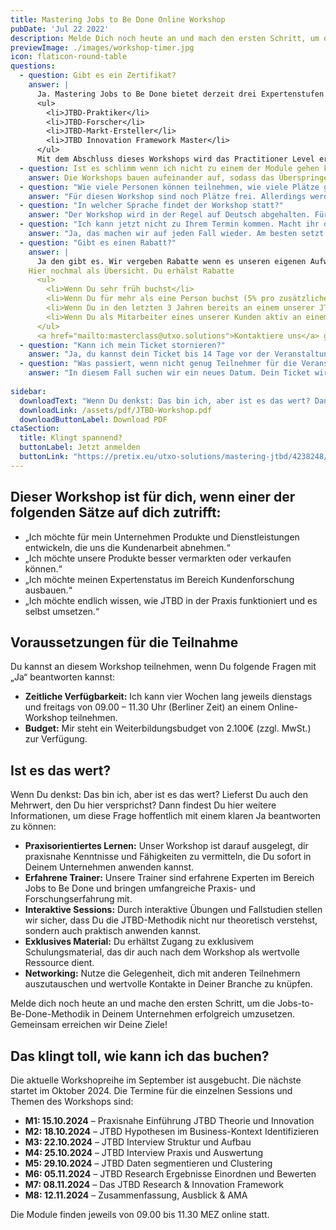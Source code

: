 ```yaml
---
title: Mastering Jobs to Be Done Online Workshop
pubDate: 'Jul 22 2022'
description: Melde Dich noch heute an und mach den ersten Schritt, um die Jobs-to-Be-Done-Methodik in Deinem Unternehmen erfolgreich umzusetzen. Gemeinsam erreichen wir Deine Ziele!
previewImage: ./images/workshop-timer.jpg
icon: flaticon-round-table
questions:
  - question: Gibt es ein Zertifikat?
    answer: |
      Ja. Mastering Jobs to Be Done bietet derzeit drei Expertenstufen zum Nachweis praktischer Erfahrung:
      <ul>
        <li>JTBD-Praktiker</li>
        <li>JTBD-Forscher</li>
        <li>JTBD-Markt-Ersteller</li>
        <li>JTBD Innovation Framework Master</li>
      </ul>
      Mit dem Abschluss dieses Workshops wird das Practitioner Level erworben, welches drei Jahre gültig bleibt. Nähere Informationen zu den Zertifizierungen erhältst Du im direkten Gespräch.
  - question: Ist es schlimm wenn ich nicht zu einem der Module gehen kann?
    answer: Die Workshops bauen aufeinander auf, sodass das Überspringen einzelner Workshop-Module zu Verständnisproblemen führen kann. Da wir jedoch wissen, dass es immer passieren kann, dass man es zu einem ungeplanten Termin nicht schafft, bieten wir 1on1 Recap Sessions für 200€ an (max. 1 Mal pro Kurs und Teilnehmer).
  - question: "Wie viele Personen können teilnehmen, wie viele Plätze gibt es?"
    answer: "Für diesen Workshop sind noch Plätze frei. Allerdings werden nicht mehr als 10 Teilnehmer/innen teilnehmen."
  - question: "In welcher Sprache findet der Workshop statt?"
    answer: "Der Workshop wird in der Regel auf Deutsch abgehalten. Für die Termine auf Englisch gibt es eine Warteliste. Wenn du da drauf möchtest, dann schick einfach eine Mail an <a href=\"mailto:masterclass@utxo.solutions\">masterclass@utxo.solutions</a>"
  - question: "Ich kann jetzt nicht zu Ihrem Termin kommen. Macht ihr das noch einmal?"
    answer: "Ja, das machen wir auf jeden Fall wieder. Am besten setzt du dich auf die Warteliste mit einer Mail an <a href=\"mailto:masterclass@utxo.solutions\">masterclass@utxo.solutions</a>"
  - question: "Gibt es einen Rabatt?"    
    answer: |
      Ja den gibt es. Wir vergeben Rabatte wenn es unseren eigenen Aufwand reduziert oder die Planbarkeit erhöht. Das ist bei Frühbuchern oder Gruppenbuchungen der Fall. Außerdem wissen wir, dass Spitzenleistung regelmäßiges Training erfordert. Deshalb gibt es einen speziellen, sehr stark reduzierten, Bestandskundenpreis, wenn du in den letzten drei Jahren an einem Onlinekurs teilgenommen hast. Das gleiche gilt, wenn du als Mitarbeiter eines unserer Kunden an einem <a href="/leistungen/customer-research-sprints">Customer Insight Sprint</a> teilgenommen hast.
    Hier nochmal als Übersicht. Du erhälst Rabatte
      <ul>
        <li>Wenn Du sehr früh buchst</li>
        <li>Wenn Du für mehr als eine Person buchst (5% pro zusätzlicher Person für alle, max 20%)</li>
        <li>Wenn Du in den letzten 3 Jahren bereits an einem unserer JTBD-Trainings teilgenommen hast und eine Auffrischung machen möchtest</li>
        <li>Wenn Du als Mitarbeiter eines unserer Kunden aktiv an einem <a href="/leistungen/customer-research-sprints">Customer Insight Sprint</a> oder anderen Projekt teilgenommen hast</li>
      </ul>
      <a href="mailto:masterclass@utxo.solutions">Kontaktiere uns</a> gerne für weitere Informationen.
  - question: "Kann ich mein Ticket stornieren?"    
    answer: "Ja, du kannst dein Ticket bis 14 Tage vor der Veranstaltung zu 100% stornieren. Die Option dazu findest du in der Mail, mit der du dein Ticket bekommen hast unter “Bestelldetails anzeigen” und dann ganz unten im Fenster, das sich öffnet."
  - question: "Was passiert, wenn nicht genug Teilnehmer für die Veranstaltung zustande kommen?"    
    answer: "In diesem Fall suchen wir ein neues Datum. Dein Ticket wird übertragen. Solltest du zu der neuen Veranstaltung nicht kommen können, kannst du dein Ticket natürlich kostenfrei stornieren."
    
sidebar:
  downloadText: "Wenn Du denkst: Das bin ich, aber ist es das wert? Dann findest Du hier weitere Informationen, um diese Frage mit einem klaren \"Ja\" beantworten zu können:"
  downloadLink: /assets/pdf/JTBD-Workshop.pdf
  downloadButtonLabel: Download PDF
ctaSection:
  title: Klingt spannend?
  buttonLabel: Jetzt anmelden
  buttonLink: "https://pretix.eu/utxo-solutions/mastering-jtbd/4238248/"
---
```


## Dieser Workshop ist für dich, wenn einer der folgenden Sätze auf dich zutrifft:

- „Ich möchte für mein Unternehmen Produkte und Dienstleistungen entwickeln, die uns die Kundenarbeit abnehmen.“
- „Ich möchte unsere Produkte besser vermarkten oder verkaufen können.“
- „Ich möchte meinen Expertenstatus im Bereich Kundenforschung ausbauen.“
- „Ich möchte endlich wissen, wie JTBD in der Praxis funktioniert und es selbst umsetzen.“

## Voraussetzungen für die Teilnahme

Du kannst an diesem Workshop teilnehmen, wenn Du folgende Fragen mit „Ja“ beantworten kannst:

- **Zeitliche Verfügbarkeit:** Ich kann vier Wochen lang jeweils dienstags und freitags von 09.00 – 11.30 Uhr (Berliner Zeit) an einem Online-Workshop teilnehmen.
- **Budget:** Mir steht ein Weiterbildungsbudget von 2.100€ (zzgl. MwSt.) zur Verfügung.

## Ist es das wert?

Wenn Du denkst: Das bin ich, aber ist es das wert? Lieferst Du auch den Mehrwert, den Du hier versprichst? Dann findest Du hier weitere Informationen, um diese Frage hoffentlich mit einem klaren Ja beantworten zu können:

- **Praxisorientiertes Lernen:** Unser Workshop ist darauf ausgelegt, dir praxisnahe Kenntnisse und Fähigkeiten zu vermitteln, die Du sofort in Deinem Unternehmen anwenden kannst.
- **Erfahrene Trainer:** Unsere Trainer sind erfahrene Experten im Bereich Jobs to Be Done und bringen umfangreiche Praxis- und Forschungserfahrung mit.
- **Interaktive Sessions:** Durch interaktive Übungen und Fallstudien stellen wir sicher, dass Du die JTBD-Methodik nicht nur theoretisch verstehst, sondern auch praktisch anwenden kannst.
- **Exklusives Material:** Du erhältst Zugang zu exklusivem Schulungsmaterial, das dir auch nach dem Workshop als wertvolle Ressource dient.
- **Networking:** Nutze die Gelegenheit, dich mit anderen Teilnehmern auszutauschen und wertvolle Kontakte in Deiner Branche zu knüpfen.

Melde dich noch heute an und mache den ersten Schritt, um die Jobs-to-Be-Done-Methodik in Deinem Unternehmen erfolgreich umzusetzen. Gemeinsam erreichen wir Deine Ziele!

## Das klingt toll, wie kann ich das buchen?

Die aktuelle Workshopreihe im September ist ausgebucht. Die nächste startet im Oktober 2024. Die Termine für die einzelnen Sessions und Themen des Workshops sind:

- **M1: 15.10.2024** – Praxisnahe Einführung JTBD Theorie und Innovation
- **M2: 18.10.2024** – JTBD Hypothesen im Business-Kontext Identifizieren
- **M3: 22.10.2024** – JTBD Interview Struktur und Aufbau
- **M4: 25.10.2024** – JTBD Interview Praxis und Auswertung
- **M5: 29.10.2024** – JTBD Daten segmentieren und Clustering
- **M6: 05.11.2024** – JTBD Research Ergebnisse Einordnen und Bewerten
- **M7: 08.11.2024** – Das JTBD Research & Innovation Framework
- **M8: 12.11.2024** – Zusammenfassung, Ausblick & AMA

Die Module finden jeweils von 09.00 bis 11.30 MEZ online statt. 

<CtaSection props={frontmatter.ctaSection} classes="mb-3" center={true} />
